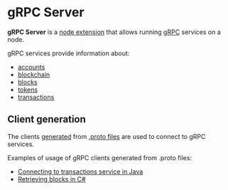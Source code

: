 # gRPC Server

**gRPC Server** is a [node extension](/waves-node/extensions.md)  that allows running [gRPC](https://en.wikipedia.org/wiki/GRPC) services on a node.

gRPC services provide information about:

* [accounts](/blockchain/account.md)
* [blockchain](/blockchain/blockchain.md)
* [blocks](/blockchain/block.md)
* [tokens](/blockchain/token.md)
* [transactions](/blockchain/transaction.md)

## Client generation

The clients [generated](https://grpc.io/docs/tutorials/) from [.proto files](https://github.com/wavesplatform/Waves/tree/master/grpc-server/src/main/protobuf) are used to connect to gRPC services.

Examples of usage of gRPC clients generated from .proto files:

* [Connecting to transactions service in Java](https://github.com/wavesplatform/WavesJ/blob/master/examples/src/main/java/GRPCTest.java)
* [Retrieving blocks in C#](https://github.com/wavesplatform/WavesCS/blob/master/WavesCSTests/ProtobufTest.cs)
